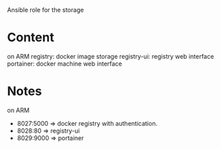 Ansible role for the storage

Content
=======

on ARM
registry: docker image storage
registry-ui: registry web interface
portainer: docker machine web interface

Notes
=====

on ARM
- 8027:5000 => docker registry with authentication.
- 8028:80 => registry-ui
- 8029:9000 => portainer
